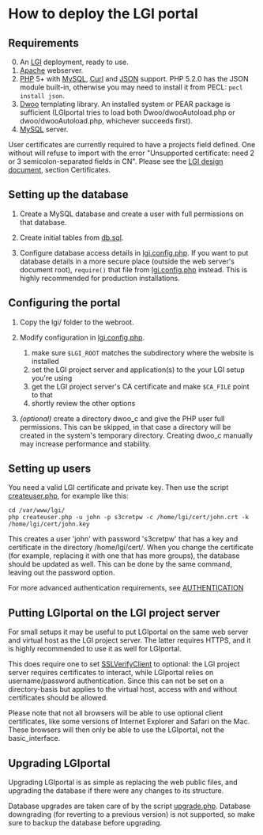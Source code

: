 How to deploy the LGI portal
============================

Requirements
------------

0. An [LGI][LGI2] deployment, ready to use.
1. [Apache][] webserver.
2. [PHP] 5+ with [MySQL][PHP-MySQL], [Curl][PHP-Curl] and [JSON][PHP-JSON] support.
     PHP 5.2.0 has the JSON module built-in, otherwise you may need to install it
     from PECL: `pecl install json`.
3. [Dwoo][] templating library.
    An installed system or PEAR package is sufficient (LGIportal tries
    to load both Dwoo/dwooAutoload.php or dwoo/dwooAutoload.php,
    whichever succeeds first).
4. [MySQL][] server.

User certificates are currently required to have a projects field defined. One
without will refuse to import with the error "Unsupported certificate: need 2
or 3 semicolon-separated fields in CN". Please see the [LGI design document][],
section Certificates.


Setting up the database
-----------------------

1. Create a MySQL database and create a user with full permissions on that database.

2. Create initial tables from [db.sql][].
       
2. Configure database access details in [lgi.config.php][].
     If you want to put database details in a more secure place (outside the web
     server's document root), `require()` that file from [lgi.config.php][]
     instead. This is highly recommended for production installations.


Configuring the portal
----------------------

1. Copy the lgi/ folder to the webroot.

2. Modify configuration in [lgi.config.php][].
   1. make sure `$LGI_ROOT` matches the subdirectory where the website is installed
   2. set the LGI project server and application(s) to the your LGI setup you're using
   3. get the LGI project server's CA certificate and make `$CA_FILE` point to that
   4. shortly review the other options

3. *(optional)* create a directory dwoo\_c and give the PHP user full permissions.
     This can be skipped, in that case a directory will be created in the system's
     temporary directory. Creating dwoo\_c manually may increase performance
     and stability.


Setting up users
----------------

You need a valid LGI certificate and private key. Then use the script
[createuser.php][], for example like this:

    cd /var/www/lgi/
    php createuser.php -u john -p s3cretpw -c /home/lgi/cert/john.crt -k /home/lgi/cert/john.key

This creates a user 'john' with password 's3cretpw' that has a key and
certificate in the directory /home/lgi/cert/.
When you change the certificate (for example, replacing it with one that has
more groups), the database should be updated as well. This can be done by the
same command, leaving out the password option.

For more advanced authentication requirements, see [AUTHENTICATION][]


Putting LGIportal on the LGI project server
-------------------------------------------

For small setups it may be useful to put LGIportal on the same web server and virtual
host as the LGI project server. The latter requires HTTPS, and it is highly
recommended to use it as well for LGIportal.

This does require one to set [SSLVerifyClient][] to optional: the LGI project server
requires certificates to interact, while LGIportal relies on username/password
authentication. Since this can not be set on a directory-basis but applies to the
virtual host, access with and without certificates should be allowed.

Please note that not all browsers will be able to use optional client certificates,
like some versions of Internet Explorer and Safari on the Mac. These browsers will
then only be able to use the LGIportal, not the basic\_interface.


Upgrading LGIportal
-------------------

Upgrading LGIportal is as simple as replacing the web public files, and upgrading
the database if there were any changes to its structure.

Database upgrades are taken care of by the script [upgrade.php][]. Database
downgrading (for reverting to a previous version) is not supported, so make
sure to backup the database before upgrading.


[LGI1]: http://gliteui.wks.gorlaeus.net/LGI/
[LGI2]: http://github.com/wvengen/LGI/wiki
[LGI design document]: https://github.com/wvengen/LGI/blob/master/docs/LGI.pdf?raw=true
[Apache]: http://httpd.apache.org/
[PHP]: http://php.net/
[PHP-MySQL]: http://php.net/manual/en/book.mysql.php
[PHP-Curl]: http://php.net/manual/en/book.curl.php
[PHP-JSON]: http://php.net/manual/en/book.json.php
[MySQL]: http://www.mysql.org/
[Dwoo]: http://dwoo.org/                
[SSLVerifyClient]: http://httpd.apache.org/docs/current/mod/mod_ssl.html#sslverifyclient
[AUTHENTICATION]: AUTHENTICATION.md

[lgi.config.php]: lgi/lgi.config.php
[db.sql]: db.sql
[upgrade.php]: lgi/upgrade.php
[createuser.php]: lgi/createuser.php

